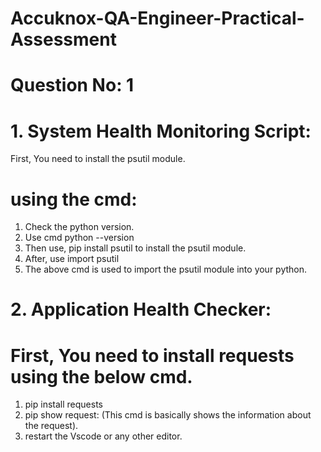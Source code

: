 # Accuknox-QA-Engineer-Practical-Assessment
# Question No: 1
# 1. System Health Monitoring Script:
First, You need to install the psutil module.
# using the cmd: 
1. Check the python version.
2. Use cmd python --version
3. Then use, pip install psutil to install the psutil module.
4. After, use import psutil
5. The above cmd is used to import the psutil module into your python.

# 2. Application Health Checker:
# First, You need to install requests using the below cmd.
1. pip install requests
2. pip show request: (This cmd is basically shows the information about the request).
3. restart the Vscode or any other editor.
   
